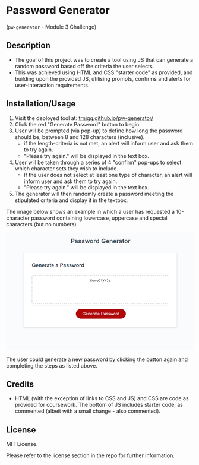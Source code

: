 # Password Generator
(```pw-generator``` - Module 3 Challenge)

## Description

- The goal of this project was to create a tool using JS that can generate a random password based off the criteria the user selects.
- This was achieved using HTML and CSS "starter code" as provided, and building upon the provided JS, utilising prompts, confirms and alerts for user-interaction requirements. 

## Installation/Usage

1. Visit the deployed tool at: <a href="https://trnigg.github.io/pw-generator/">trnigg.github.io/pw-generator/</a> 
2. Click the red "Generate Password" button to begin.
3. User will be prompted (via pop-up) to define how long the password should be, between 8 and 128 characters (inclusive).
    - if the length-criteria is not met, an alert will inform user and ask them to try again.
    - "Please try again." will be displayed in the text box.
4. User will be taken through a series of 4 "confirm" pop-ups to select which character sets they wish to include.
    - If the user does not select at least one type of character, an alert will inform user and ask them to try again.
    - "Please try again." will be displayed in the text box.
5. The generator will then randomly create a password meeting the stipulated criteria and display it in the textbox.

The image below shows an example in which a user has requested a 10-character password containing lowercase, uppercase and special characters (but no numbers).

![Example of a generated password](./assets/images/Screenshot%202023-09-13%20222357.png)

The user could generate a new password by clicking the button again and completing the steps as listed above.


## Credits

- HTML (with the exception of links to CSS and JS) and CSS are code as provided for coursework. The bottom of JS includes starter code, as commented (albeit with a small change - also commented).

## License

MIT License.

Please refer to the license section in the repo for further information.
